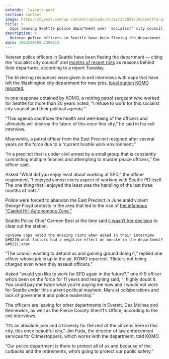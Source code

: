 ```yaml
--- 
extends: _layouts.post 
section: content 
image: https://nypost.com/wp-content/uploads/sites/2/2020/10/seattle-police-01.jpg?quality=90&strip=all&w=1200 
title: > 
  Cops leaving Seattle police department over ‘socialist’ city council, riots 
description: > 
  Veteran police officers in Seattle have been fleeing the department — citing the “socialist city council” and months of recent riots as reasons behind their departures, according to a report Tuesday.The blistering responses were given in exit interviews with cops that have left the Washington city department for new jobs, local station KOMO reported.Asked “What did you enjoy least about working at SPD,” the officer responded, “I enjoyed almost every aspect of working with Seattle PD itself.“It’s an absolute joke and a travesty for the rest of the citizens here in this city, this once beautiful city,” Jim Fuda, the director of law enforcement services for Crimestoppers, which works with the department, told KOMO.“Our police department is there to protect all of us and because of the cutbacks and the retirements, who’s going to protect our public safety.” 
date: 1603210209.7306812 
--- 
```

<div><p>Veteran police officers in Seattle have been fleeing the department &#8212; citing the &#8220;socialist city council&#8221; and <a href="https://nypost.com/2020/07/26/police-declare-riot-at-seattle-protests-more-than-two-dozen-arrested/">months of recent riots</a> as reasons behind their departures, according to a report Tuesday.</p>
<p>The blistering responses were given in exit interviews with cops that have left the Washington city department for new jobs, <a href="https://wgme.com/news/nation-world/its-an-absolute-joke-seattle-officers-leave-scathing-responses-in-exit-interviews-10-20-2020" rel="noopener noreferrer" target="_blank">local station KOMO reported.</a></p>
<p>In one response obtained by KOMO, a retiring patrol sergeant who worked for Seattle for more than 20 years noted, &#8220;I refuse to work for this socialist city council and their political agenda.&#8221;</p>
<p>&#8220;This agenda sacrifices the health and well-being of the officers and ultimately will destroy the fabric of this once fine city,&#8221; he said in his exit interview.</p>
<p>Meanwhile, a patrol officer from the East Precinct resigned after several years on the force due to a &#8220;current hostile work environment.&#8221;</p>
<p>&#8220;In a precinct that is under civil unrest by a small group that is constantly committing multiple felonies and attempting to murder peace officers,&#8221; the officer said.</p>
<p>Asked &#8220;What did you enjoy least about working at SPD,&#8221; the officer responded, &#8220;I enjoyed almost every aspect of working with Seattle PD itself. The one thing that I enjoyed the least was the handling of the last three months of riots.&#8221;</p>
<p>Police were forced to abandon the East Precinct in June amid violent George Floyd protests in the area that led to the rise of <a href="https://nypost.com/2020/06/11/a-look-inside-seattles-capitol-hill-autonomous-zone/">the infamous &#8220;Capitol Hill Autonomous Zone.&#8221;</a></p>
<p>Seattle Police Chief Carmen Best at the time said <a href="https://nypost.com/2020/06/11/seattle-police-chief-leaving-the-precinct-was-not-my-decision/">it wasn&#8217;t her decision</a> to clear out the station.</p>

 
	<p>Some cops noted the ensuing riots when asked in their interview &#8220;what factors had a negative effect on morale in the department?&#8221;</p>
<p>&#8220;The council wanting to defund us and gaining ground doing it,&#8221; replied one officer whose job is up in the air, KOMO reported. &#8220;Rioters not being charged even when they assault officers.&#8221;</p>
<p>Asked &#8220;would you like to work for SPD again in the future?,&#8221; one K-9 officer who&#8217;s been on the force for 11 years and resigning said, &#8220;I highly doubt it. You could pay me twice what you&#8217;re paying me now and I would not work for Seattle under this current political mayhem, Marxist collaborations and lack of government and police leadership.&#8221;</p>
<p>The officers are leaving for other departments in Everett, Des Moines and Kennewick, as well as the Pierce County Sheriff&#8217;s Office, according to the exit interviews.</p>
<p>&#8220;It&#8217;s an absolute joke and a travesty for the rest of the citizens here in this city, this once beautiful city,&#8221; Jim Fuda, the director of law enforcement services for Crimestoppers, which works with the department, told KOMO.</p>
<p>&#8220;Our police department is there to protect all of us and because of the cutbacks and the retirements, who&#8217;s going to protect our public safety.&#8221;</p>
			</div>